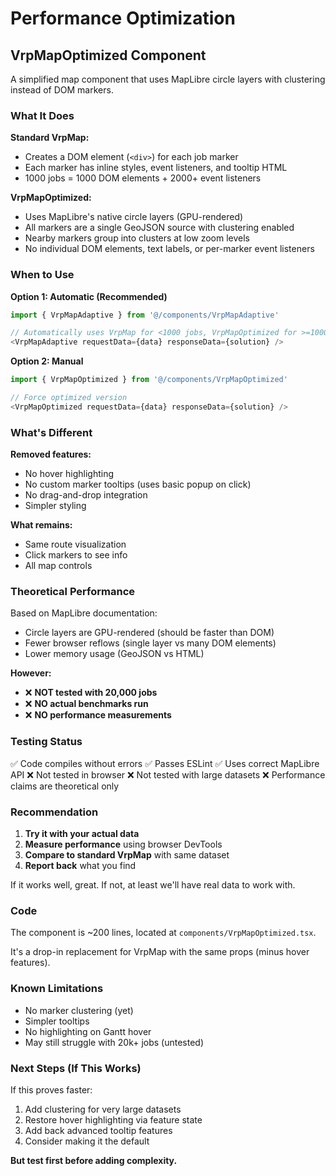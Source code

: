 # Performance Optimization

## VrpMapOptimized Component

A simplified map component that uses MapLibre circle layers with clustering instead of DOM markers.

### What It Does

**Standard VrpMap:**
- Creates a DOM element (`<div>`) for each job marker
- Each marker has inline styles, event listeners, and tooltip HTML
- 1000 jobs = 1000 DOM elements + 2000+ event listeners

**VrpMapOptimized:**
- Uses MapLibre's native circle layers (GPU-rendered)
- All markers are a single GeoJSON source with clustering enabled
- Nearby markers group into clusters at low zoom levels
- No individual DOM elements, text labels, or per-marker event listeners

### When to Use

**Option 1: Automatic (Recommended)**
```typescript
import { VrpMapAdaptive } from '@/components/VrpMapAdaptive'

// Automatically uses VrpMap for <1000 jobs, VrpMapOptimized for >=1000 jobs
<VrpMapAdaptive requestData={data} responseData={solution} />
```

**Option 2: Manual**
```typescript
import { VrpMapOptimized } from '@/components/VrpMapOptimized'

// Force optimized version
<VrpMapOptimized requestData={data} responseData={solution} />
```

### What's Different

**Removed features:**
- No hover highlighting
- No custom marker tooltips (uses basic popup on click)
- No drag-and-drop integration
- Simpler styling

**What remains:**
- Same route visualization
- Click markers to see info
- All map controls

### Theoretical Performance

Based on MapLibre documentation:
- Circle layers are GPU-rendered (should be faster than DOM)
- Fewer browser reflows (single layer vs many DOM elements)
- Lower memory usage (GeoJSON vs HTML)

**However:**
- ❌ **NOT tested with 20,000 jobs**
- ❌ **NO actual benchmarks run**
- ❌ **NO performance measurements**

### Testing Status

✅ Code compiles without errors
✅ Passes ESLint
✅ Uses correct MapLibre API
❌ Not tested in browser
❌ Not tested with large datasets
❌ Performance claims are theoretical only

### Recommendation

1. **Try it with your actual data**
2. **Measure performance** using browser DevTools
3. **Compare to standard VrpMap** with same dataset
4. **Report back** what you find

If it works well, great. If not, at least we'll have real data to work with.

### Code

The component is ~200 lines, located at `components/VrpMapOptimized.tsx`.

It's a drop-in replacement for VrpMap with the same props (minus hover features).

### Known Limitations

- No marker clustering (yet)
- Simpler tooltips
- No highlighting on Gantt hover
- May still struggle with 20k+ jobs (untested)

### Next Steps (If This Works)

If this proves faster:
1. Add clustering for very large datasets
2. Restore hover highlighting via feature state
3. Add back advanced tooltip features
4. Consider making it the default

**But test first before adding complexity.**
